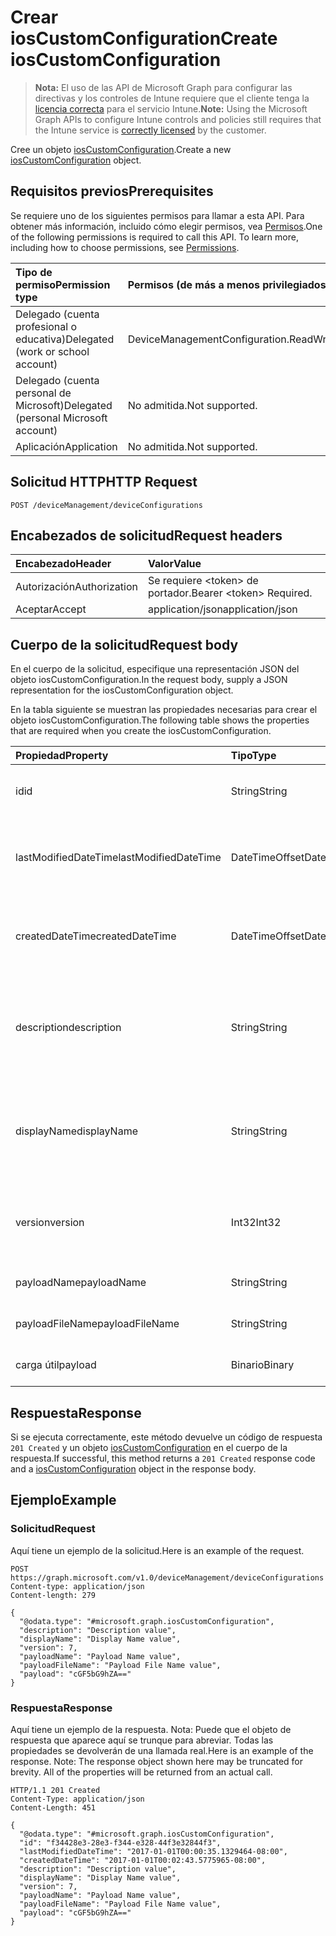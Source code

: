 # <a name="create-ioscustomconfiguration"></a><span data-ttu-id="03fea-101">Crear iosCustomConfiguration</span><span class="sxs-lookup"><span data-stu-id="03fea-101">Create iosCustomConfiguration</span></span>

> <span data-ttu-id="03fea-102">**Nota:** El uso de las API de Microsoft Graph para configurar las directivas y los controles de Intune requiere que el cliente tenga la [licencia correcta](https://go.microsoft.com/fwlink/?linkid=839381) para el servicio Intune.</span><span class="sxs-lookup"><span data-stu-id="03fea-102">**Note:** Using the Microsoft Graph APIs to configure Intune controls and policies still requires that the Intune service is [correctly licensed](https://go.microsoft.com/fwlink/?linkid=839381) by the customer.</span></span>

<span data-ttu-id="03fea-103">Cree un objeto [iosCustomConfiguration](../resources/intune_deviceconfig_ioscustomconfiguration.md).</span><span class="sxs-lookup"><span data-stu-id="03fea-103">Create a new [iosCustomConfiguration](../resources/intune_deviceconfig_ioscustomconfiguration.md) object.</span></span>
## <a name="prerequisites"></a><span data-ttu-id="03fea-104">Requisitos previos</span><span class="sxs-lookup"><span data-stu-id="03fea-104">Prerequisites</span></span>
<span data-ttu-id="03fea-p101">Se requiere uno de los siguientes permisos para llamar a esta API. Para obtener más información, incluido cómo elegir permisos, vea [Permisos](../../../concepts/permissions_reference.md).</span><span class="sxs-lookup"><span data-stu-id="03fea-p101">One of the following permissions is required to call this API. To learn more, including how to choose permissions, see [Permissions](../../../concepts/permissions_reference.md).</span></span>

|<span data-ttu-id="03fea-107">Tipo de permiso</span><span class="sxs-lookup"><span data-stu-id="03fea-107">Permission type</span></span>|<span data-ttu-id="03fea-108">Permisos (de más a menos privilegiados)</span><span class="sxs-lookup"><span data-stu-id="03fea-108">Permissions (from most to least privileged)</span></span>|
|:---|:---|
|<span data-ttu-id="03fea-109">Delegado (cuenta profesional o educativa)</span><span class="sxs-lookup"><span data-stu-id="03fea-109">Delegated (work or school account)</span></span>|<span data-ttu-id="03fea-110">DeviceManagementConfiguration.ReadWrite.All</span><span class="sxs-lookup"><span data-stu-id="03fea-110">DeviceManagementConfiguration.ReadWrite.All</span></span>|
|<span data-ttu-id="03fea-111">Delegado (cuenta personal de Microsoft)</span><span class="sxs-lookup"><span data-stu-id="03fea-111">Delegated (personal Microsoft account)</span></span>|<span data-ttu-id="03fea-112">No admitida.</span><span class="sxs-lookup"><span data-stu-id="03fea-112">Not supported.</span></span>|
|<span data-ttu-id="03fea-113">Aplicación</span><span class="sxs-lookup"><span data-stu-id="03fea-113">Application</span></span>|<span data-ttu-id="03fea-114">No admitida.</span><span class="sxs-lookup"><span data-stu-id="03fea-114">Not supported.</span></span>|

## <a name="http-request"></a><span data-ttu-id="03fea-115">Solicitud HTTP</span><span class="sxs-lookup"><span data-stu-id="03fea-115">HTTP Request</span></span>
<!-- {
  "blockType": "ignored"
}
-->
``` http
POST /deviceManagement/deviceConfigurations
```

## <a name="request-headers"></a><span data-ttu-id="03fea-116">Encabezados de solicitud</span><span class="sxs-lookup"><span data-stu-id="03fea-116">Request headers</span></span>
|<span data-ttu-id="03fea-117">Encabezado</span><span class="sxs-lookup"><span data-stu-id="03fea-117">Header</span></span>|<span data-ttu-id="03fea-118">Valor</span><span class="sxs-lookup"><span data-stu-id="03fea-118">Value</span></span>|
|:---|:---|
|<span data-ttu-id="03fea-119">Autorización</span><span class="sxs-lookup"><span data-stu-id="03fea-119">Authorization</span></span>|<span data-ttu-id="03fea-120">Se requiere &lt;token&gt; de portador.</span><span class="sxs-lookup"><span data-stu-id="03fea-120">Bearer &lt;token&gt; Required.</span></span>|
|<span data-ttu-id="03fea-121">Aceptar</span><span class="sxs-lookup"><span data-stu-id="03fea-121">Accept</span></span>|<span data-ttu-id="03fea-122">application/json</span><span class="sxs-lookup"><span data-stu-id="03fea-122">application/json</span></span>|

## <a name="request-body"></a><span data-ttu-id="03fea-123">Cuerpo de la solicitud</span><span class="sxs-lookup"><span data-stu-id="03fea-123">Request body</span></span>
<span data-ttu-id="03fea-124">En el cuerpo de la solicitud, especifique una representación JSON del objeto iosCustomConfiguration.</span><span class="sxs-lookup"><span data-stu-id="03fea-124">In the request body, supply a JSON representation for the iosCustomConfiguration object.</span></span>

<span data-ttu-id="03fea-125">En la tabla siguiente se muestran las propiedades necesarias para crear el objeto iosCustomConfiguration.</span><span class="sxs-lookup"><span data-stu-id="03fea-125">The following table shows the properties that are required when you create the iosCustomConfiguration.</span></span>

|<span data-ttu-id="03fea-126">Propiedad</span><span class="sxs-lookup"><span data-stu-id="03fea-126">Property</span></span>|<span data-ttu-id="03fea-127">Tipo</span><span class="sxs-lookup"><span data-stu-id="03fea-127">Type</span></span>|<span data-ttu-id="03fea-128">Descripción</span><span class="sxs-lookup"><span data-stu-id="03fea-128">Description</span></span>|
|:---|:---|:---|
|<span data-ttu-id="03fea-129">id</span><span class="sxs-lookup"><span data-stu-id="03fea-129">id</span></span>|<span data-ttu-id="03fea-130">String</span><span class="sxs-lookup"><span data-stu-id="03fea-130">String</span></span>|<span data-ttu-id="03fea-131">Clave de la entidad.</span><span class="sxs-lookup"><span data-stu-id="03fea-131">Key of the entity.</span></span> <span data-ttu-id="03fea-132">Heredado de [deviceConfiguration](../resources/intune_deviceconfig_deviceconfiguration.md)</span><span class="sxs-lookup"><span data-stu-id="03fea-132">Inherited from [deviceConfiguration](../resources/intune_deviceconfig_deviceconfiguration.md)</span></span>|
|<span data-ttu-id="03fea-133">lastModifiedDateTime</span><span class="sxs-lookup"><span data-stu-id="03fea-133">lastModifiedDateTime</span></span>|<span data-ttu-id="03fea-134">DateTimeOffset</span><span class="sxs-lookup"><span data-stu-id="03fea-134">DateTimeOffset</span></span>|<span data-ttu-id="03fea-135">Fecha y hora en la que se modificó el objeto por última vez.</span><span class="sxs-lookup"><span data-stu-id="03fea-135">DateTime the object was last modified.</span></span> <span data-ttu-id="03fea-136">Heredado de [deviceConfiguration](../resources/intune_deviceconfig_deviceconfiguration.md)</span><span class="sxs-lookup"><span data-stu-id="03fea-136">Inherited from [deviceConfiguration](../resources/intune_deviceconfig_deviceconfiguration.md)</span></span>|
|<span data-ttu-id="03fea-137">createdDateTime</span><span class="sxs-lookup"><span data-stu-id="03fea-137">createdDateTime</span></span>|<span data-ttu-id="03fea-138">DateTimeOffset</span><span class="sxs-lookup"><span data-stu-id="03fea-138">DateTimeOffset</span></span>|<span data-ttu-id="03fea-139">Fecha y hora en la que se creó el objeto.</span><span class="sxs-lookup"><span data-stu-id="03fea-139">DateTime the object was created.</span></span> <span data-ttu-id="03fea-140">Heredado de [deviceConfiguration](../resources/intune_deviceconfig_deviceconfiguration.md)</span><span class="sxs-lookup"><span data-stu-id="03fea-140">Inherited from [deviceConfiguration](../resources/intune_deviceconfig_deviceconfiguration.md)</span></span>|
|<span data-ttu-id="03fea-141">description</span><span class="sxs-lookup"><span data-stu-id="03fea-141">description</span></span>|<span data-ttu-id="03fea-142">String</span><span class="sxs-lookup"><span data-stu-id="03fea-142">String</span></span>|<span data-ttu-id="03fea-143">Descripción proporcionada por el administrador de la configuración del dispositivo.</span><span class="sxs-lookup"><span data-stu-id="03fea-143">Admin provided description of the Device Configuration.</span></span> <span data-ttu-id="03fea-144">Heredado de [deviceConfiguration](../resources/intune_deviceconfig_deviceconfiguration.md)</span><span class="sxs-lookup"><span data-stu-id="03fea-144">Inherited from [deviceConfiguration](../resources/intune_deviceconfig_deviceconfiguration.md)</span></span>|
|<span data-ttu-id="03fea-145">displayName</span><span class="sxs-lookup"><span data-stu-id="03fea-145">displayName</span></span>|<span data-ttu-id="03fea-146">String</span><span class="sxs-lookup"><span data-stu-id="03fea-146">String</span></span>|<span data-ttu-id="03fea-147">Nombre proporcionado por el administrador de la configuración del dispositivo.</span><span class="sxs-lookup"><span data-stu-id="03fea-147">Admin provided name of the device configuration.</span></span> <span data-ttu-id="03fea-148">Heredado de [deviceConfiguration](../resources/intune_deviceconfig_deviceconfiguration.md)</span><span class="sxs-lookup"><span data-stu-id="03fea-148">Inherited from [deviceConfiguration](../resources/intune_deviceconfig_deviceconfiguration.md)</span></span>|
|<span data-ttu-id="03fea-149">version</span><span class="sxs-lookup"><span data-stu-id="03fea-149">version</span></span>|<span data-ttu-id="03fea-150">Int32</span><span class="sxs-lookup"><span data-stu-id="03fea-150">Int32</span></span>|<span data-ttu-id="03fea-151">Versión de la configuración del dispositivo.</span><span class="sxs-lookup"><span data-stu-id="03fea-151">Version of the device configuration.</span></span> <span data-ttu-id="03fea-152">Heredado de [deviceConfiguration](../resources/intune_deviceconfig_deviceconfiguration.md)</span><span class="sxs-lookup"><span data-stu-id="03fea-152">Inherited from [deviceConfiguration](../resources/intune_deviceconfig_deviceconfiguration.md)</span></span>|
|<span data-ttu-id="03fea-153">payloadName</span><span class="sxs-lookup"><span data-stu-id="03fea-153">payloadName</span></span>|<span data-ttu-id="03fea-154">String</span><span class="sxs-lookup"><span data-stu-id="03fea-154">String</span></span>|<span data-ttu-id="03fea-155">Nombre que se muestra al usuario.</span><span class="sxs-lookup"><span data-stu-id="03fea-155">Name that is displayed to the user.</span></span>|
|<span data-ttu-id="03fea-156">payloadFileName</span><span class="sxs-lookup"><span data-stu-id="03fea-156">payloadFileName</span></span>|<span data-ttu-id="03fea-157">String</span><span class="sxs-lookup"><span data-stu-id="03fea-157">String</span></span>|<span data-ttu-id="03fea-158">Nombre de archivo de carga útil (\*.mobileconfig</span><span class="sxs-lookup"><span data-stu-id="03fea-158">Payload file name (\*.mobileconfig</span></span> | <span data-ttu-id="03fea-159">\*.xml).</span><span class="sxs-lookup"><span data-stu-id="03fea-159">\*.xml).</span></span>|
|<span data-ttu-id="03fea-160">carga útil</span><span class="sxs-lookup"><span data-stu-id="03fea-160">payload</span></span>|<span data-ttu-id="03fea-161">Binario</span><span class="sxs-lookup"><span data-stu-id="03fea-161">Binary</span></span>|<span data-ttu-id="03fea-162">Carga útil.</span><span class="sxs-lookup"><span data-stu-id="03fea-162">Payload.</span></span> <span data-ttu-id="03fea-163">(Matriz de bytes codificada UTF8)</span><span class="sxs-lookup"><span data-stu-id="03fea-163">(UTF8 encoded byte array)</span></span>|



## <a name="response"></a><span data-ttu-id="03fea-164">Respuesta</span><span class="sxs-lookup"><span data-stu-id="03fea-164">Response</span></span>
<span data-ttu-id="03fea-165">Si se ejecuta correctamente, este método devuelve un código de respuesta `201 Created` y un objeto [iosCustomConfiguration](../resources/intune_deviceconfig_ioscustomconfiguration.md) en el cuerpo de la respuesta.</span><span class="sxs-lookup"><span data-stu-id="03fea-165">If successful, this method returns a `201 Created` response code and a [iosCustomConfiguration](../resources/intune_deviceconfig_ioscustomconfiguration.md) object in the response body.</span></span>

## <a name="example"></a><span data-ttu-id="03fea-166">Ejemplo</span><span class="sxs-lookup"><span data-stu-id="03fea-166">Example</span></span>
### <a name="request"></a><span data-ttu-id="03fea-167">Solicitud</span><span class="sxs-lookup"><span data-stu-id="03fea-167">Request</span></span>
<span data-ttu-id="03fea-168">Aquí tiene un ejemplo de la solicitud.</span><span class="sxs-lookup"><span data-stu-id="03fea-168">Here is an example of the request.</span></span>
``` http
POST https://graph.microsoft.com/v1.0/deviceManagement/deviceConfigurations
Content-type: application/json
Content-length: 279

{
  "@odata.type": "#microsoft.graph.iosCustomConfiguration",
  "description": "Description value",
  "displayName": "Display Name value",
  "version": 7,
  "payloadName": "Payload Name value",
  "payloadFileName": "Payload File Name value",
  "payload": "cGF5bG9hZA=="
}
```

### <a name="response"></a><span data-ttu-id="03fea-169">Respuesta</span><span class="sxs-lookup"><span data-stu-id="03fea-169">Response</span></span>
<span data-ttu-id="03fea-p109">Aquí tiene un ejemplo de la respuesta. Nota: Puede que el objeto de respuesta que aparece aquí se trunque para abreviar. Todas las propiedades se devolverán de una llamada real.</span><span class="sxs-lookup"><span data-stu-id="03fea-p109">Here is an example of the response. Note: The response object shown here may be truncated for brevity. All of the properties will be returned from an actual call.</span></span>
``` http
HTTP/1.1 201 Created
Content-Type: application/json
Content-Length: 451

{
  "@odata.type": "#microsoft.graph.iosCustomConfiguration",
  "id": "f34428e3-28e3-f344-e328-44f3e32844f3",
  "lastModifiedDateTime": "2017-01-01T00:00:35.1329464-08:00",
  "createdDateTime": "2017-01-01T00:02:43.5775965-08:00",
  "description": "Description value",
  "displayName": "Display Name value",
  "version": 7,
  "payloadName": "Payload Name value",
  "payloadFileName": "Payload File Name value",
  "payload": "cGF5bG9hZA=="
}
```



